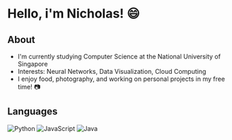 # Hello, i'm Nicholas! 😄

## About
- I'm currently studying Computer Science at the National University of Singapore
- Interests: Neural Networks, Data Visualization, Cloud Computing
- I enjoy food, photography, and working on personal projects in my free time! 📷

## Languages
![Python](https://img.shields.io/badge/python-3670A0?style=for-the-badge&logo=python&logoColor=ffdd54)
![JavaScript](https://img.shields.io/badge/javascript-%23323330.svg?style=for-the-badge&logo=javascript&logoColor=%23F7DF1E)
![Java](https://img.shields.io/badge/java-%23ED8B00.svg?style=for-the-badge&logo=java&logoColor=white)

<!-- ![GitHub stats](https://github-readme-stats.vercel.app/api?username=nicleejy&theme=algolia) -->
